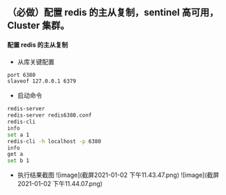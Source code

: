 ## （必做）配置 redis 的主从复制，sentinel 高可用，Cluster 集群。
#### 配置 redis 的主从复制
- 从库关键配置
```bash
port 6380
slaveof 127.0.0.1 6379
```
- 启动命令
```bash
redis-server
redis-server redis6380.conf
redis-cli
info
set a 1
redis-cli -h localhost -p 6380
info
get a
set b 1
```
- 执行结果截图
![image](截屏2021-01-02 下午11.43.47.png) 
![image](截屏2021-01-02 下午11.44.07.png) 
